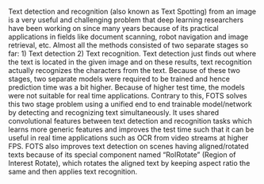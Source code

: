 Text detection and recognition (also known as Text Spotting) from an image is a very useful and challenging problem that deep learning researchers have been working on since many years because of its practical applications in fields like document scanning, robot navigation and image retrieval, etc. Almost all the methods consisted of two separate stages so far: 1) Text detection 2) Text recognition. Text detection just finds out where the text is located in the given image and on these results, text recognition actually recognizes the characters from the text. Because of these two stages, two separate models were required to be trained and hence prediction time was a bit higher. Because of higher test time, the models were not suitable for real time applications. Contrary to this, FOTS solves this two stage problem using a unified end to end trainable model/network by detecting and recognizing text simultaneously. It uses shared convolutional features between text detection and recognition tasks which learns more generic features and improves the test time such that it can be useful in real time applications such as OCR from video streams at higher FPS. FOTS also improves text detection on scenes having aligned/rotated texts because of its special component named “RoIRotate” (Region of Interest Rotate), which rotates the aligned text by keeping aspect ratio the same and then applies text recognition.

